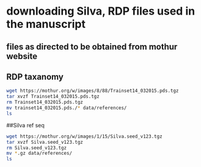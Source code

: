 # downloading Silva, RDP files used in the manuscript
## files as directed to be obtained from mothur website

## RDP taxanomy
```bash
wget https://mothur.org/w/images/8/88/Trainset14_032015.pds.tgz
tar xvzf Trainset14_032015.pds.tgz
rm Trainset14_032015.pds.tgz
mv trainset14_032015.pds./* data/references/
ls
```

##Silva ref seq
```bash
wget https://mothur.org/w/images/1/15/Silva.seed_v123.tgz
tar xvzf Silva.seed_v123.tgz
rm Silva.seed_v123.tgz
mv *.gz data/references/
ls
```
